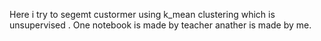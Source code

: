 Here i try to segemt custormer using k_mean clustering which is unsupervised .
One notebook is made by teacher anather is made by me.
